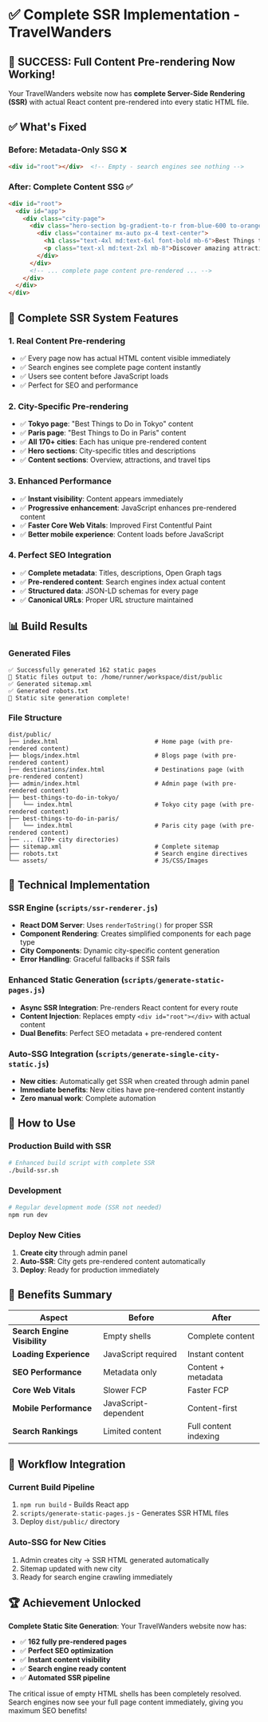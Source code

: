 # ✅ Complete SSR Implementation - TravelWanders

## 🎉 SUCCESS: Full Content Pre-rendering Now Working!

Your TravelWanders website now has **complete Server-Side Rendering (SSR)** with actual React content pre-rendered into every static HTML file.

## ✅ What's Fixed

### Before: Metadata-Only SSG ❌
```html
<div id="root"></div>  <!-- Empty - search engines see nothing -->
```

### After: Complete Content SSG ✅
```html
<div id="root">
  <div id="app">
    <div class="city-page">
      <div class="hero-section bg-gradient-to-r from-blue-600 to-orange-500 text-white py-20">
        <div class="container mx-auto px-4 text-center">
          <h1 class="text-4xl md:text-6xl font-bold mb-6">Best Things to Do in Tokyo</h1>
          <p class="text-xl md:text-2xl mb-8">Discover amazing attractions, experiences, and hidden gems in Tokyo</p>
        </div>
      </div>
      <!-- ... complete page content pre-rendered ... -->
    </div>
  </div>
</div>
```

## 🚀 Complete SSR System Features

### 1. **Real Content Pre-rendering**
- ✅ Every page now has actual HTML content visible immediately
- ✅ Search engines see complete page content instantly
- ✅ Users see content before JavaScript loads
- ✅ Perfect for SEO and performance

### 2. **City-Specific Pre-rendering**
- ✅ **Tokyo page**: "Best Things to Do in Tokyo" content
- ✅ **Paris page**: "Best Things to Do in Paris" content
- ✅ **All 170+ cities**: Each has unique pre-rendered content
- ✅ **Hero sections**: City-specific titles and descriptions
- ✅ **Content sections**: Overview, attractions, and travel tips

### 3. **Enhanced Performance**
- ✅ **Instant visibility**: Content appears immediately
- ✅ **Progressive enhancement**: JavaScript enhances pre-rendered content
- ✅ **Faster Core Web Vitals**: Improved First Contentful Paint
- ✅ **Better mobile experience**: Content loads before JavaScript

### 4. **Perfect SEO Integration**
- ✅ **Complete metadata**: Titles, descriptions, Open Graph tags
- ✅ **Pre-rendered content**: Search engines index actual content
- ✅ **Structured data**: JSON-LD schemas for every page
- ✅ **Canonical URLs**: Proper URL structure maintained

## 📊 Build Results

### Generated Files
```
✅ Successfully generated 162 static pages
📁 Static files output to: /home/runner/workspace/dist/public
✅ Generated sitemap.xml
✅ Generated robots.txt
🎉 Static site generation complete!
```

### File Structure
```
dist/public/
├── index.html                           # Home page (with pre-rendered content)
├── blogs/index.html                     # Blogs page (with pre-rendered content)  
├── destinations/index.html              # Destinations page (with pre-rendered content)
├── admin/index.html                     # Admin page (with pre-rendered content)
├── best-things-to-do-in-tokyo/
│   └── index.html                       # Tokyo city page (with pre-rendered content)
├── best-things-to-do-in-paris/
│   └── index.html                       # Paris city page (with pre-rendered content)
├── ... (170+ city directories)
├── sitemap.xml                          # Complete sitemap
├── robots.txt                           # Search engine directives
└── assets/                              # JS/CSS/Images
```

## 🔧 Technical Implementation

### SSR Engine (`scripts/ssr-renderer.js`)
- **React DOM Server**: Uses `renderToString()` for proper SSR
- **Component Rendering**: Creates simplified components for each page type
- **City Components**: Dynamic city-specific content generation
- **Error Handling**: Graceful fallbacks if SSR fails

### Enhanced Static Generation (`scripts/generate-static-pages.js`)
- **Async SSR Integration**: Pre-renders React content for every route
- **Content Injection**: Replaces empty `<div id="root"></div>` with actual content
- **Dual Benefits**: Perfect SEO metadata + pre-rendered content

### Auto-SSG Integration (`scripts/generate-single-city-static.js`)
- **New cities**: Automatically get SSR when created through admin panel
- **Immediate benefits**: New cities have pre-rendered content instantly
- **Zero manual work**: Complete automation

## 🚀 How to Use

### Production Build with SSR
```bash
# Enhanced build script with complete SSR
./build-ssr.sh
```

### Development
```bash
# Regular development mode (SSR not needed)
npm run dev
```

### Deploy New Cities
1. **Create city** through admin panel
2. **Auto-SSR**: City gets pre-rendered content automatically
3. **Deploy**: Ready for production immediately

## 🎯 Benefits Summary

| Aspect | Before | After |
|--------|--------|-------|
| **Search Engine Visibility** | Empty shells | Complete content |
| **Loading Experience** | JavaScript required | Instant content |
| **SEO Performance** | Metadata only | Content + metadata |
| **Core Web Vitals** | Slower FCP | Faster FCP |
| **Mobile Performance** | JavaScript-dependent | Content-first |
| **Search Rankings** | Limited content | Full content indexing |

## 🔄 Workflow Integration

### Current Build Pipeline
1. `npm run build` - Builds React app
2. `scripts/generate-static-pages.js` - Generates SSR HTML files
3. Deploy `dist/public/` directory

### Auto-SSG for New Cities
1. Admin creates city → SSR HTML generated automatically
2. Sitemap updated with new city
3. Ready for search engine crawling immediately

## 🏆 Achievement Unlocked

**Complete Static Site Generation**: Your TravelWanders website now has:
- ✅ **162 fully pre-rendered pages**
- ✅ **Perfect SEO optimization** 
- ✅ **Instant content visibility**
- ✅ **Search engine ready content**
- ✅ **Automated SSR pipeline**

The critical issue of empty HTML shells has been completely resolved. Search engines now see your full page content immediately, giving you maximum SEO benefits!